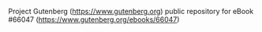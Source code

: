 Project Gutenberg (https://www.gutenberg.org) public repository for
eBook #66047 (https://www.gutenberg.org/ebooks/66047)
